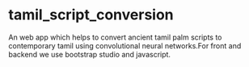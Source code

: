 # tamil_script_conversion
An web app which helps to convert ancient tamil palm scripts to contemporary tamil using convolutional neural networks.For front and backend we use bootstrap studio and javascript.

